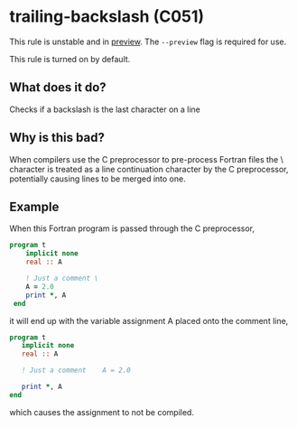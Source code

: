# trailing-backslash (C051)
This rule is unstable and in [preview](../preview.md). The `--preview` flag is required for use.

This rule is turned on by default.

## What does it do?
Checks if a backslash is the last character on a line

## Why is this bad?
When compilers use the C preprocessor to pre-process Fortran files
the \ character is treated as a line continuation character by the C preprocessor,
potentially causing lines to be merged into one.

## Example
When this Fortran program is passed through the C preprocessor,
```f90
program t
    implicit none
    real :: A

    ! Just a comment \
    A = 2.0
    print *, A
 end
```
it will end up with the variable assignment A placed onto the comment line,
```f90
program t
   implicit none
   real :: A

   ! Just a comment    A = 2.0

   print *, A
end
```
which causes the assignment to not be compiled.